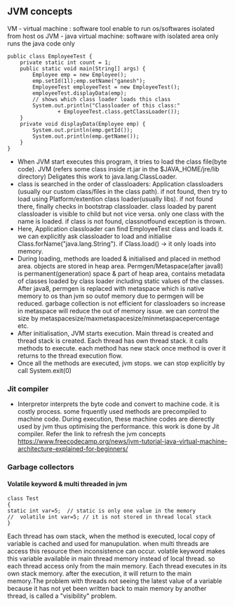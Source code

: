 
## JVM concepts
VM - virtual machine :  software tool enable to run os/softwares isolated from host os
JVM - java virtual machine: software with isolated area only runs the java code only
```
public class EmployeeTest {
    private static int count = 1;
    public static void main(String[] args) {
        Employee emp = new Employee();
        emp.setId(1l);emp.setName("ganesh");
        EmployeeTest employeeTest = new EmployeeTest();
        employeeTest.displayData(emp);
        // shows which class loader loads this class
        System.out.println("Classloader of this class:"
                + EmployeeTest.class.getClassLoader());
    }
    private void displayData(Employee emp) {
        System.out.println(emp.getId());
        System.out.println(emp.getName());
    }
}
```
- When JVM start executes this program, it tries to load the class file(byte code). JVM (refers some class inside rt.jar in the $JAVA_HOME/jre/lib directory) Deligates this work to java.lang.ClassLoader.
- class is searched in the order of classloaders: Application classloaders (usually our custom class/files in the class path). if not found, then try to load using Platform/extention class loader(usually libs). if not found there, finally checks in bootstrap classloader. class loaded by parent classloader is visible to child but not vice versa. only one class with the name is loaded. if class is not found, classnotfound exception is thrown.
- Here, Application classloader can find EmployeeTest class and loads it. we can explicitly ask classloader to load and initialise Class.forName("java.lang.String"). if Class.load() -> it only loads into memory.  
- During loading, methods are loaded & initialised and placed in method area. objects are stored in heap area. Permgen/Metaspace(after java8) is permanent(generation) space & part of heap area, contains metadata of classes loaded by class loader including static values of the classes. After java8, permgen is replaced with metaspace which is native memory to os than jvm so outof memory due to permgen will be reduced. garbage collection is not efficient for classloaders so increase in metaspace will reduce the out of memory issue. we can control the size by metaspacesize/maxmetaspacesize/minmetaspacepercentage etc.
- After initialisation, JVM starts execution. Main thread is created and thread stack is created. Each thread has own thread stack. it calls methods to execute. each method has new stack once method is over it returns to the thread execution flow. 
- Once all the methods are executed, jvm stops. we can stop explicitly by call System.exit(0)

### Jit compiler
- Interpretor interprets the byte code and convert to machine code. it is costly process. some frquently used methods are precompiled to machine code. During execution, these machine codes are dierectly used by jvm thus optimising the performance. this work is done by Jit compiler. Refer the link to refresh the jvm concepts
https://www.freecodecamp.org/news/jvm-tutorial-java-virtual-machine-architecture-explained-for-beginners/

### Garbage collectors

#### Volatile keyword &  multi threaded in jvm
```
class Test  
{  
static int var=5;  // static is only one value in the memory
//  volatile int var=5; // it is not stored in thread local stack
}  
```
Each thread has own stack, when the method is executed, local copy of variable is cached and used for manupulation. when multi threads are access this resource then inconsistence can occur. volatile keyword makes this variable available in main thread memory instead of local thread. so each thread access only from the main memory.
Each thread executes in its own stack memory. after the execution, it will return to the main memory.The problem with threads not seeing the latest value of a variable because it has not yet been written back to main memory by another thread, is called a "visibility" problem.
